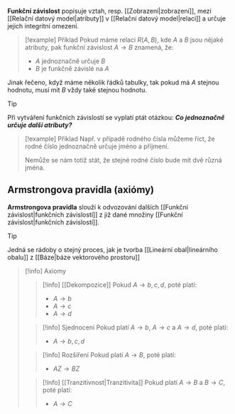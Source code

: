 **Funkční závislost** popisuje vztah, resp. [[Zobrazení|zobrazení]], mezi [[Relační datový model|atributy]] v [[Relační datový model|relaci]] a určuje jejich integritní omezení.

>[!example] Příklad
>Pokud máme relaci $R(A,B)$, kde $A$ a $B$ jsou nějaké atributy, pak funkční závislost $A\to B$ znamená, že:
>- $A$ jednoznačně určuje $B$
>- $B$ je funkčně závislé na $A$

Jinak řečeno, když máme několik řádků tabulky, tak pokud má $A$ stejnou hodnotu, musí mít $B$ vždy také stejnou hodnotu.

>[!tip] 
>Při vytváření funkčních závislostí se vyplatí ptát otázkou: 
>***Co jednoznačně určuje další atributy?***
>> [!example] Příklad
> >Např. v případě rodného čísla můžeme říct, že rodné číslo jednoznačně určuje jméno a příjmení. 
> >
> >Nemůže se nám totiž stát, že stejné rodné číslo bude mít dvě různá jména.

## Armstrongova pravidla (axiómy)
**Armstrongova pravidla** slouží k odvozování dalších [[Funkční závislost|funkčních závislostí]] z již dané množiny [[Funkční závislost|funkčních závislostí]].

>[!tip] 
>Jedná se rádoby o stejný proces, jak je tvorba [[Lineární obal|lineárního obalu]] z [[Báze|báze vektorového prostoru]]

>[!info] Axiomy
>>[!info] [[Dekompozice]]
>>Pokud $A \to b,c,d$, poté platí:
>>- $A \to b$
>>- $A \to c$
>>- $A \to d$
>
>>[!info] Sjednocení
>>Pokud platí $A \to b$, $A \to c$ a $A \to d$, poté platí:
>>- $A \to b,c,d$
>
>>[!info] Rozšíření
>>Pokud platí $A \to B$, poté platí:
>>- $AZ \to  BZ$
>
>>[!info] [[Tranzitivnost|Tranzitivita]]
>>Pokud platí $A \to B$ a $B \to C$, poté platí:
>>- $A \to C$
